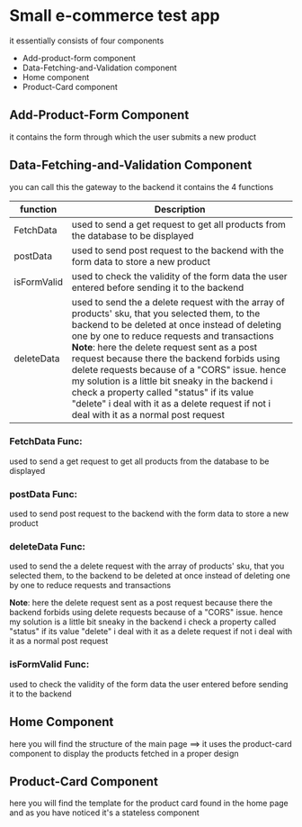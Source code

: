 # Small e-commerce test app
it essentially consists of four components
  * Add-product-form component
  * Data-Fetching-and-Validation component
  * Home component
  * Product-Card component

## Add-Product-Form Component
it contains the form through which the user submits a new product

## Data-Fetching-and-Validation Component
you can call this the gateway to the backend it contains the 4 functions

function      | Description
------------- | -------------
FetchData     | used to send a get request to get all products from the database to be displayed 
postData      | used to send post request to the backend with the form data to store a new product
isFormValid   | used to check the validity of the form data the user entered before sending it to the backend
deleteData    | used to send the a delete request with the array of products' sku, that you selected them, to the backend to be deleted at once instead of deleting one by one to reduce requests and transactions **Note**: here the delete request sent as a post request because there the backend forbids using delete requests because of a "CORS" issue. hence my solution is a little bit sneaky in the backend i check a property called "status" if its value "delete" i deal with it as a delete request if not i deal with it as a normal post request

### FetchData Func:
used to send a get request to get all products from the database to be displayed 

### postData Func:
used to send post request to the backend with the form data to store a new product

### deleteData Func:
used to send the a delete request with the array of products' sku, that you selected them, to the backend to be deleted at once instead of deleting one by one to reduce requests and transactions

**Note**: here the delete request sent as a post request because there the backend forbids using delete requests because of a "CORS" issue. hence my solution is a little bit sneaky in the backend i check a property called "status" if its value "delete" i deal with it as a delete request if not i deal with it as a normal post request

### isFormValid Func:
used to check the validity of the form data the user entered before sending it to the backend

## Home Component
here you will find the structure of the main page
==> it uses the product-card component to display the products fetched in a proper design

## Product-Card Component
here you will find the template for the product card found in the home page and as you have noticed it's a stateless component
